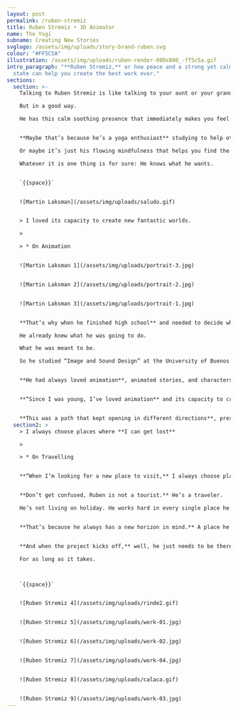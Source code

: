 ```yaml
---
layout: post
permalink: /ruben-stremiz
title: Ruben Stremiz • 3D Animator
name: The Yogi
subname: Creating New Stories
svglogo: /assets/img/uploads/story-brand-ruben.svg
colour: "#FF5C5A"
illustration: /assets/img/uploads/ruben-render-800x800_-ff5c5a.gif
intro_paragraph: "**Ruben Stremiz,** or how peace and a strong yet calm mental
  state can help you create the best work ever."
sections:
  section: >-
    Talking to Ruben Stremiz is like talking to your aunt or your grandmother.

    But in a good way.

    He has this calm soothing presence that immediately makes you feel good.


    **Maybe that’s because he’s a yoga enthusiast** studying to help others practice at their best.

    Or maybe it’s just his flowing mindfulness that helps you find the perfect balance.

    Whatever it is one thing is for sure: He knows what he wants.


    `{{space}}`


    ![Martin Laksman](/assets/img/uploads/saludo.gif)


    > I loved its capacity to create new fantastic worlds.

    >

    > * On Animation


    ![Martin Laksman 1](/assets/img/uploads/portrait-3.jpg)


    ![Martin Laksman 2](/assets/img/uploads/portrait-2.jpg)


    ![Martin Laksman 3](/assets/img/uploads/portrait-1.jpg)


    **That’s why when he finished high school** and needed to decide what to study next, he did not think twice. 

    He already knew what he was going to do. 

    What he was meant to be. 

    So he studied “Image and Sound Design” at the University of Buenos Aires.


    **He had always loved animation**, animated stories, and characters, so his path was already clear.


    **“Since I was young, I’ve loved animation** and its capacity to create new fantastic worlds and incredible situations.”


    **This was a path that kept opening in different directions**, presenting choices, making him evolve, leading him from one place to the next. He traveled to different destinations while discovering cultures and new ways of doing and thinking.
  section2: >
    > I always choose places where **I can get lost**

    >

    > * On Travelling


    **“When I’m looking for a new place to visit,** I always choose places where I can get lost, where I don't understand the language. I love places that have a specific history and culture to explore and learn from. And if the city has a beach, that’s just an awesome bonus.”


    **Don’t get confused, Ruben is not a tourist.** He’s a traveler. 

    He’s not living on holiday. He works hard in every single place he visits.


    **That’s because he always has a new horizon in mind.** A place he would love to be living when developing a specific project.


    **And when the project kicks off,** well, he just needs to be there. 

    For as long as it takes. 



    `{{space}}`


    ![Ruben Stremiz 4](/assets/img/uploads/rinde2.gif)


    ![Ruben Stremiz 5](/assets/img/uploads/work-01.jpg)


    ![Ruben Stremiz 6](/assets/img/uploads/work-02.jpg)


    ![Ruben Stremiz 7](/assets/img/uploads/work-04.jpg)


    ![Ruben Stremiz 8](/assets/img/uploads/calaca.gif)


    ![Ruben Stremiz 9](/assets/img/uploads/work-03.jpg)
---
```

